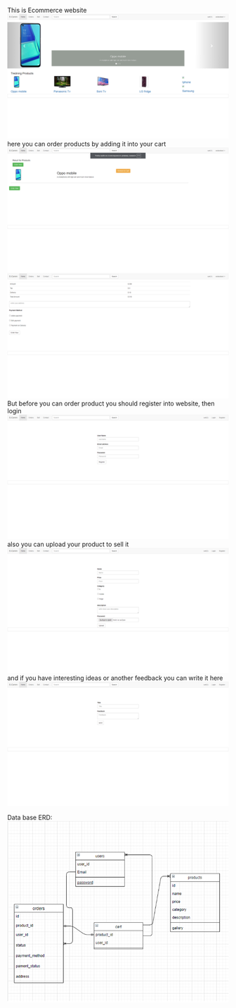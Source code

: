 This is Ecommerce website <br>
<img src ="public/img/2.png" alt=" scr2">
here you can order products by adding it into your cart
<img src ="public/img/1.png" alt=" scr2">
<br>
<img src ="public/img/3.png" alt=" scr2">
<br>
But before you can order product you should register into website, then login
<img src ="public/img/4.png" alt=" scr2">
<br>
also you can upload your product to sell it
<img src ="public/img/5.png" alt=" scr2">
<br>
and if you have interesting ideas or another feedback you can write it here
<img src ="public/img/6.png" alt=" scr2">
<br>

Data base ERD:
<img src ="public/img/7.png" alt=" scr2">
